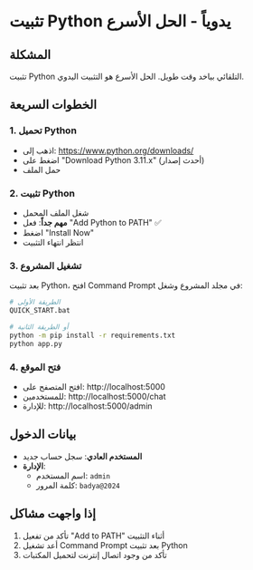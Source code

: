# تثبيت Python يدوياً - الحل الأسرع

## المشكلة
تثبيت Python التلقائي بياخد وقت طويل. الحل الأسرع هو التثبيت اليدوي.

## الخطوات السريعة

### 1. تحميل Python
- اذهب إلى: https://www.python.org/downloads/
- اضغط على "Download Python 3.11.x" (أحدث إصدار)
- حمل الملف

### 2. تثبيت Python
- شغل الملف المحمل
- **مهم جداً**: فعل "Add Python to PATH" ✅
- اضغط "Install Now"
- انتظر انتهاء التثبيت

### 3. تشغيل المشروع
بعد تثبيت Python، افتح Command Prompt في مجلد المشروع وشغل:

```bash
# الطريقة الأولى
QUICK_START.bat

# أو الطريقة الثانية
python -m pip install -r requirements.txt
python app.py
```

### 4. فتح الموقع
- افتح المتصفح على: http://localhost:5000
- للمستخدمين: http://localhost:5000/chat
- للإدارة: http://localhost:5000/admin

## بيانات الدخول
- **المستخدم العادي**: سجل حساب جديد
- **الإدارة**: 
  - اسم المستخدم: `admin`
  - كلمة المرور: `badya@2024`

## إذا واجهت مشاكل
1. تأكد من تفعيل "Add to PATH" أثناء التثبيت
2. أعد تشغيل Command Prompt بعد تثبيت Python
3. تأكد من وجود اتصال إنترنت لتحميل المكتبات
